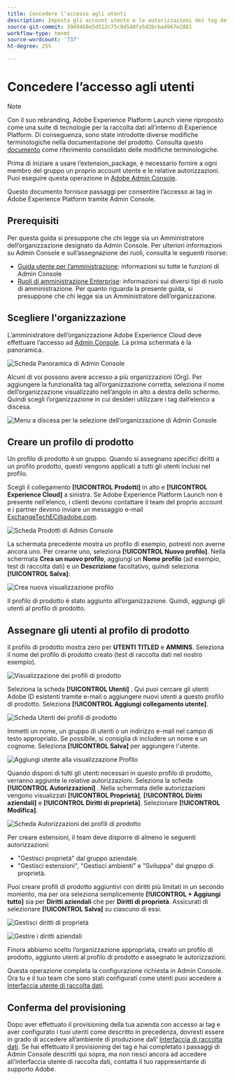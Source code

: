 ```yaml
---
title: Concedere l’accesso agli utenti
description: Imposta gli account utente e le autorizzazioni dei tag dei membri del tuo team in Adobe Experience Platform.
source-git-commit: 39d9468e5d512c75c9d540fa5d2bcba4967e2881
workflow-type: tm+mt
source-wordcount: '737'
ht-degree: 25%

---
```


# Concedere l’accesso agli utenti

>[!NOTE]
>
>Con il suo rebranding, Adobe Experience Platform Launch viene riproposto come una suite di tecnologie per la raccolta dati all’interno di Experience Platform. Di conseguenza, sono state introdotte diverse modifiche terminologiche nella documentazione del prodotto. Consulta questo [documento](../../term-updates.md) come riferimento consolidato delle modifiche terminologiche.

Prima di iniziare a usare l’extension_package, è necessario fornire a ogni membro del gruppo un proprio account utente e le relative autorizzazioni. Puoi eseguire questa operazione in [Adobe Admin Console](https://adminconsole.adobe.com/).

Questo documento fornisce passaggi per consentire l’accesso ai tag in Adobe Experience Platform tramite Admin Console.

## Prerequisiti 

Per questa guida si presuppone che chi legge sia un Amministratore dell’organizzazione designato da Admin Console. Per ulteriori informazioni su Admin Console e sull’assegnazione dei ruoli, consulta le seguenti risorse:

* [Guida utente per l’amministrazione](https://helpx.adobe.com/it/enterprise/administering/user-guide.html?topic=/enterprise/administering/morehelp/introduction.ug.js): informazioni su tutte le funzioni di Admin Console
* [Ruoli di amministrazione Enterprise](https://helpx.adobe.com/it/enterprise/using/admin-roles.html): informazioni sui diversi tipi di ruolo di amministrazione. Per quanto riguarda la presente guida, si presuppone che chi legge sia un Amministratore dell’organizzazione.

## Scegliere l&#39;organizzazione

L’amministratore dell’organizzazione Adobe Experience Cloud deve effettuare l’accesso ad [Admin Console](https://adminconsole.adobe.com/). La prima schermata è la panoramica.

![Scheda Panoramica di Admin Console](../images/getting-started/admin-console-overview.png)

Alcuni di voi possono avere accesso a più organizzazioni (Org). Per aggiungere la funzionalità tag all’organizzazione corretta, seleziona il nome dell’organizzazione visualizzato nell’angolo in alto a destra dello schermo. Quindi scegli l’organizzazione in cui desideri utilizzare i tag dall’elenco a discesa.

![Menu a discesa per la selezione dell’organizzazione di Admin Console](../images/getting-started/admin-console-choose-org.png)

## Creare un profilo di prodotto

Un profilo di prodotto è un gruppo. Quando si assegnano specifici diritti a un profilo prodotto, questi vengono applicati a tutti gli utenti inclusi nel profilo.

Scegli il collegamento **[!UICONTROL Prodotti]** in alto e **[!UICONTROL Experience Cloud]** a sinistra. Se Adobe Experience Platform Launch non è presente nell’elenco, i clienti devono contattare il team del proprio account e i partner devono inviare un messaggio e-mail <ExchangeTechEC@adobe.com>.

![Scheda Prodotti di Admin Console](../images/getting-started/admin-console-products-launch.png)

La schermata precedente mostra un profilo di esempio, potresti non averne ancora uno. Per crearne uno, seleziona **[!UICONTROL Nuovo profilo]**. Nella schermata **Crea un nuovo profilo**, aggiungi un **Nome profilo** (ad esempio, test di raccolta dati) e un **Descrizione** facoltativo, quindi seleziona **[!UICONTROL Salva]**:

![Crea nuova visualizzazione profilo](../images/getting-started/admin-console-create-a-new-profile.png)

Il profilo di prodotto è stato aggiunto all’organizzazione. Quindi, aggiungi gli utenti al profilo di prodotto.

## Assegnare gli utenti al profilo di prodotto

Il profilo di prodotto mostra zero per **UTENTI TITLED** e **AMMINS**. Seleziona il nome del profilo di prodotto creato (test di raccolta dati nel nostro esempio).

![Visualizzazione dei profili di prodotto](../images/getting-started/admin-console-profiles-add-user.png)

Seleziona la scheda **[!UICONTROL Utenti]** . Qui puoi cercare gli utenti Adobe ID esistenti tramite e-mail o aggiungere nuovi utenti a questo profilo di prodotto. Seleziona **[!UICONTROL Aggiungi collegamento utente]**.

![Scheda Utenti dei profili di prodotto](../images/getting-started/admin-console-add-launch-user.png)

Immetti un nome, un gruppo di utenti o un indirizzo e-mail nel campo di testo appropriato. Se possibile, si consiglia di includere un nome e un cognome. Seleziona **[!UICONTROL Salva]** per aggiungere l&#39;utente.

![Aggiungi utente alla visualizzazione Profilo](../images/getting-started/admin-console-add-user.png)

Quando disponi di tutti gli utenti necessari in questo profilo di prodotto, verranno aggiunte le relative autorizzazioni. Seleziona la scheda **[!UICONTROL Autorizzazioni]** . Nella schermata delle autorizzazioni vengono visualizzati **[!UICONTROL Proprietà]**, **[!UICONTROL Diritti aziendali]** e **[!UICONTROL Diritti di proprietà]**. Selezionare **[!UICONTROL Modifica]**.

![Scheda Autorizzazioni dei profili di prodotto](../images/getting-started/admin-console-profile-permissions.png)

Per creare estensioni, il team deve disporre di almeno le seguenti autorizzazioni:

* &quot;Gestisci proprietà&quot; dal gruppo aziendale.
* &quot;Gestisci estensioni&quot;, &quot;Gestisci ambienti&quot; e &quot;Sviluppa&quot; dal gruppo di proprietà.

Puoi creare profili di prodotto aggiuntivi con diritti più limitati in un secondo momento, ma per ora seleziona semplicemente **[!UICONTROL + Aggiungi tutto]** sia per **Diritti aziendali** che per **Diritti di proprietà**. Assicurati di selezionare **[!UICONTROL Salva]** su ciascuno di essi.

![Gestisci diritti di proprietà](../images/getting-started/admin-console-add-all-property-rights.png)

![Gestire i diritti aziendali](../images/getting-started/admin-console-add-all-company-rights.png)

Finora abbiamo scelto l’organizzazione appropriata, creato un profilo di prodotto, aggiunto utenti al profilo di prodotto e assegnato le autorizzazioni.

Questa operazione completa la configurazione richiesta in Admin Console. Ora tu e il tuo team che sono stati configurati come utenti puoi accedere a [Interfaccia utente di raccolta dati](https://launch.adobe.com/).

## Conferma del provisioning

Dopo aver effettuato il provisioning della tua azienda con accesso ai tag e aver configurato i tuoi utenti come descritto in precedenza, dovresti essere in grado di accedere all’ambiente di produzione dall’ [Interfaccia di raccolta dati](https://launch.adobe.com/). Se hai effettuato il provisioning dei tag e hai completato i passaggi di Admin Console descritti qui sopra, ma non riesci ancora ad accedere all’interfaccia utente di raccolta dati, contatta il tuo rappresentante di supporto Adobe.
